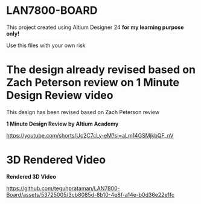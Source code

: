 # LAN7800-BOARD

This project created using Altium Designer 24 **for my learning purpose only!**

Use this files with your own risk

The design already revised based on Zach Peterson review on 1 Minute Design Review video
=======
This design has been revised based on Zach Peterson review

**1 Minute Design Review by Altium Academy**

https://youtube.com/shorts/Uc2C7cLy-eM?si=aLm14GSMjkbQF_nV

**3D Rendered Video**
=======
**Rendered 3D Video**

https://github.com/teguhprataman/LAN7800-Board/assets/53725005/3cb8085d-8b10-4e8f-a14e-b0d36e22e1fc



